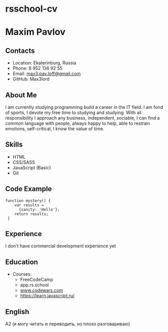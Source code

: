 # rsschool-cv

# Maxim Pavlov

## Contacts

- Location: Ekaterinburg, Russia
- Phone: 8 952 136 92 55
- Email: max3.pav.loff@gmail.com
- GitHub: Max3lord

## About Me

I am currently studying programming
build a career in the IT field.
I am fond of sports, I devote my free time to studying and studying.
With all responsibility I approach any business, independent, sociable, I can
find a common language with people, always happy to help, able to restrain emotions,
self-critical, I know the value of time.

## Skills

- HTML
- CSS/SASS
- JavaScript (Basic)
- Git

## Code Example

```
function mystery() {
	var results =
	  {sanity: 'Hello'};
	return results;
 }
```

## Experience

I don't have commercial development experience yet

## Education

- Courses:
  - FreeCodeCamp
  * app.rs.school
  * www.codewars.com
  * https://learn.javascript.ru/

## English

A2 (я могу читать и переводить, но плохо разговариваю)
